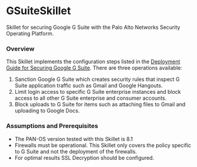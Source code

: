 # GSuiteSkillet
Skillet for securing Google G Suite with the Palo Alto Networks Security Operating Platform.  

### Overview
This Skillet implements the configuration steps listed in the [Deployment Guide for Securing Google G Suite](https://pandocs.tech/fw/206p-18a).  There are three operations available:
1. Sanction Google G Suite which creates security rules that inspect G Suite application traffic such as Gmail and Google Hangouts.
2. Limit login access to specific G Suite enterprise instances and block access to all other G Suite enterprise and consumer accounts.
3. Block uploads to G Suite for items such as attaching files to Gmail and uploading to Google Docs.

### Assumptions and Prerequisites

- The PAN-OS version tested with this Skillet is 8.1
- Firewalls must be operational. This Skillet only covers the policy specific to G Suite and not the
deployment of the firewalls.
- For optimal results SSL Decryption should be configured.
